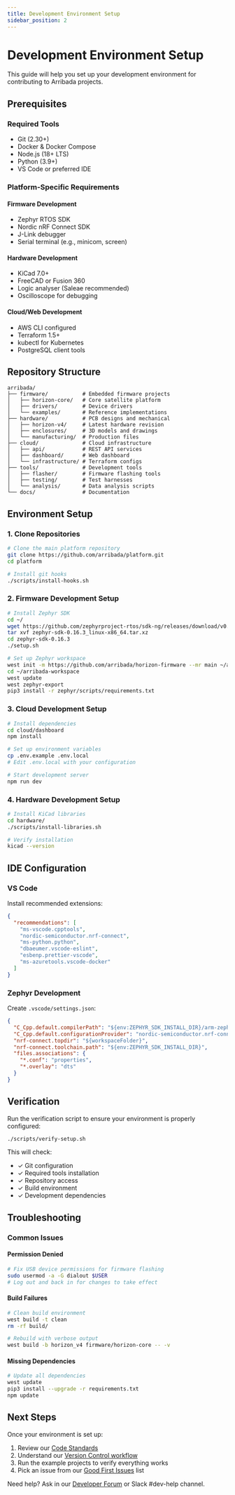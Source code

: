 ```yaml
---
title: Development Environment Setup
sidebar_position: 2
---
```


# Development Environment Setup

This guide will help you set up your development environment for contributing to Arribada projects.

## Prerequisites

### Required Tools
- Git (2.30+)
- Docker & Docker Compose
- Node.js (18+ LTS)
- Python (3.9+)
- VS Code or preferred IDE

### Platform-Specific Requirements

#### Firmware Development
- Zephyr RTOS SDK
- Nordic nRF Connect SDK
- J-Link debugger
- Serial terminal (e.g., minicom, screen)

#### Hardware Development
- KiCad 7.0+
- FreeCAD or Fusion 360
- Logic analyser (Saleae recommended)
- Oscilloscope for debugging

#### Cloud/Web Development
- AWS CLI configured
- Terraform 1.5+
- kubectl for Kubernetes
- PostgreSQL client tools

## Repository Structure

```
arribada/
├── firmware/           # Embedded firmware projects
│   ├── horizon-core/   # Core satellite platform
│   ├── drivers/        # Device drivers
│   └── examples/       # Reference implementations
├── hardware/           # PCB designs and mechanical
│   ├── horizon-v4/     # Latest hardware revision
│   ├── enclosures/     # 3D models and drawings
│   └── manufacturing/  # Production files
├── cloud/              # Cloud infrastructure
│   ├── api/            # REST API services
│   ├── dashboard/      # Web dashboard
│   └── infrastructure/ # Terraform configs
├── tools/              # Development tools
│   ├── flasher/        # Firmware flashing tools
│   ├── testing/        # Test harnesses
│   └── analysis/       # Data analysis scripts
└── docs/               # Documentation
```

## Environment Setup

### 1. Clone Repositories

```bash
# Clone the main platform repository
git clone https://github.com/arribada/platform.git
cd platform

# Install git hooks
./scripts/install-hooks.sh
```

### 2. Firmware Development Setup

```bash
# Install Zephyr SDK
cd ~/
wget https://github.com/zephyrproject-rtos/sdk-ng/releases/download/v0.16.3/zephyr-sdk-0.16.3_linux-x86_64.tar.xz
tar xvf zephyr-sdk-0.16.3_linux-x86_64.tar.xz
cd zephyr-sdk-0.16.3
./setup.sh

# Set up Zephyr workspace
west init -m https://github.com/arribada/horizon-firmware --mr main ~/arribada-workspace
cd ~/arribada-workspace
west update
west zephyr-export
pip3 install -r zephyr/scripts/requirements.txt
```

### 3. Cloud Development Setup

```bash
# Install dependencies
cd cloud/dashboard
npm install

# Set up environment variables
cp .env.example .env.local
# Edit .env.local with your configuration

# Start development server
npm run dev
```

### 4. Hardware Development Setup

```bash
# Install KiCad libraries
cd hardware/
./scripts/install-libraries.sh

# Verify installation
kicad --version
```

## IDE Configuration

### VS Code

Install recommended extensions:
```json
{
  "recommendations": [
    "ms-vscode.cpptools",
    "nordic-semiconductor.nrf-connect",
    "ms-python.python",
    "dbaeumer.vscode-eslint",
    "esbenp.prettier-vscode",
    "ms-azuretools.vscode-docker"
  ]
}
```

### Zephyr Development

Create `.vscode/settings.json`:
```json
{
  "C_Cpp.default.compilerPath": "${env:ZEPHYR_SDK_INSTALL_DIR}/arm-zephyr-eabi/bin/arm-zephyr-eabi-gcc",
  "C_Cpp.default.configurationProvider": "nordic-semiconductor.nrf-connect",
  "nrf-connect.topdir": "${workspaceFolder}",
  "nrf-connect.toolchain.path": "${env:ZEPHYR_SDK_INSTALL_DIR}",
  "files.associations": {
    "*.conf": "properties",
    "*.overlay": "dts"
  }
}
```

## Verification

Run the verification script to ensure your environment is properly configured:

```bash
./scripts/verify-setup.sh
```

This will check:
- ✓ Git configuration
- ✓ Required tools installation
- ✓ Repository access
- ✓ Build environment
- ✓ Development dependencies

## Troubleshooting

### Common Issues

#### Permission Denied
```bash
# Fix USB device permissions for firmware flashing
sudo usermod -a -G dialout $USER
# Log out and back in for changes to take effect
```

#### Build Failures
```bash
# Clean build environment
west build -t clean
rm -rf build/

# Rebuild with verbose output
west build -b horizon_v4 firmware/horizon-core -- -v
```

#### Missing Dependencies
```bash
# Update all dependencies
west update
pip3 install --upgrade -r requirements.txt
npm update
```

## Next Steps

Once your environment is set up:
1. Review our [Code Standards](./code-standards.md)
2. Understand our [Version Control workflow](./version-control.md)
3. Run the example projects to verify everything works
4. Pick an issue from our [Good First Issues](https://github.com/arribada/platform/labels/good%20first%20issue) list

Need help? Ask in our [Developer Forum](https://forum.arribada.org) or Slack #dev-help channel.
